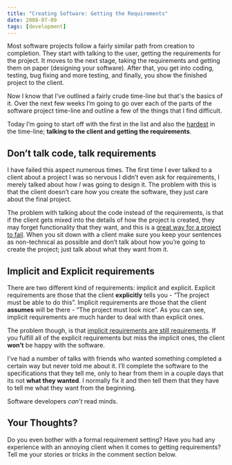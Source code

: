 ```yaml
---
title: "Creating Software: Getting the Requirements"
date: 2008-07-09
tags: [development]
---
```


Most software projects follow a fairly similar path from creation to completion. They start with talking to the user, getting the requirements for the project. It moves to the next stage, taking the requirements and getting them on paper (designing your software). After that, you get into coding, testing, bug fixing and more testing, and finally, you show the finished project to the client.

Now I know that I’ve outlined a fairly crude time-line but that's the basics of it. Over the next few weeks I’m going to go over each of the parts of the software project time-line and outline a few of the things that I find difficult.

Today I’m going to start off with the first in the list and also the [hardest](https://web.archive.org/web/20080807020633/http://klimek.box4.net/blog/2007/02/03/why-requirements-engineering-is-so-hard/) in the time-line; **talking to the client and getting the requirements**.

## Don’t talk code, talk requirements
I have failed this aspect numerous times. The first time I ever talked to a client about a project I was so nervous I didn’t even ask for requirements, I merely talked about how _I_ was going to design it. The problem with this is that the client doesn’t care how you create the software, they just care about the final project.

The problem with talking about the code instead of the requirements, is that if the client gets mixed into the details of how the project is created, they may forget functionality that they want, and this is a [great way for a project to fail](/posts/five-ways-projects-fail/). When you sit down with a client make sure you keep your sentences as non-technical as possible and don’t talk about how you’re going to create the project; just talk about what they want from it.

## Implicit and Explicit requirements
There are two different kind of requirements: implicit and explicit. Explicit requirements are those that the client **explicitly** tells you - “The project must be able to do this”. Implicit requirements are those that the client **assumes** will be there - “The project must look nice”. As you can see, implicit requirements are much harder to deal with than explicit ones.

The problem though, is that [implicit requirements are still requirements](http://tynerblain.com/blog/2006/11/17/gathering-implicit-requirements/). If you fulfill all of the explicit requirements but miss the implicit ones, the client **won’t** be happy with the software.

I’ve had a number of talks with friends who wanted something completed a certain way but never told me about it. I’ll complete the software to the specifications that they tell me, only to hear from them in a couple days that its not **what they wanted**. I normally fix it and then tell them that they have to tell me what they want from the beginning.

Software developers _can’t_ read minds.

## Your Thoughts?
Do you even bother with a formal requirement setting? Have you had any experience with an annoying client when it comes to getting requirements? Tell me your stories or tricks in the comment section below.

